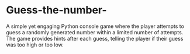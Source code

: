 # Guess-the-number-
A simple yet engaging Python console game where the player attempts to guess a randomly generated number within a limited number of attempts. The game provides hints after each guess, telling the player if their guess was too high or too low.

